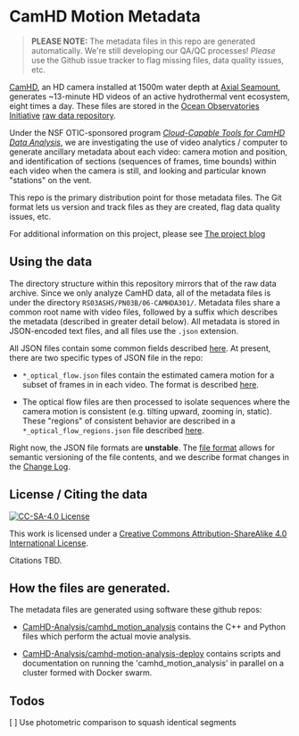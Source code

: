 # CamHD Motion Metadata

>  __PLEASE NOTE:__  The metadata files in this repo are generated automatically.   We're still developing our QA/QC processes!    _Please_ use the Github issue tracker to flag missing files, data quality issues, etc.

[CamHD](http://www.interactiveoceans.washington.edu/story/High_Definition_Video_Camera), an HD camera installed at 1500m water depth at [Axial Seamount](https://en.wikipedia.org/wiki/Axial_Seamount), generates ~13-minute HD videos of an active hydrothermal vent ecosystem, eight times a day.   These files are stored in the [Ocean Observatories Initiative](http://oceanobservatories.org/) [raw data repository](https://rawdata.oceanobservatories.org/files/RS03ASHS/PN03B/06-CAMHDA301/).

Under the NSF OTIC-sponsored program [_Cloud-Capable Tools for CamHD Data Analysis_](https://camhd-analysis.github.io/public-www/), we are investigating the use of video analytics / computer to generate ancillary metadata about each video: camera motion and position, and identification of sections (sequences of frames, time bounds) within each video when the camera is still, and looking and particular known "stations" on the vent.

This repo is the primary distribution point for those metadata files.   The Git format lets us version and track files as they are created, flag data quality issues, etc.

For additional information on this project, please see [The project blog](https://camhd-analysis.github.io/public-www/)

## Using the data

The directory structure within this repository mirrors that of the raw data
archive.  Since we only analyze CamHD data, all of the metadata files is under the
directory `RS03ASHS/PN03B/06-CAMHDA301/`.   Metadata files share a common root
name with video files, followed by a suffix which describes the metadata
(described in greater detail below).  All metadata is stored in JSON-encoded
text files, and all files use the `.json` extension.   

All JSON files contain some common fields described [here](docs/JsonCommon.md).  At present, there are two specific types of JSON file in the repo:

 * `*_optical_flow.json` files contain the estimated camera motion for a subset of frames in in each video.  The format is described [here](docs/OpticalFlow.md).

 * The optical flow files are then processed to isolate sequences where the camera motion is consistent (e.g. tilting upward, zooming in, static).  These "regions" of consistent behavior are described in a `*_optical_flow_regions.json` file described [here](docs/OpticalFlowRegions.md).

Right now, the JSON file formats are __unstable__.   The [file format](docs/JsonCommon.md) allows for semantic versioning of the file contents, and we describe format changes in the [Change Log](docs/ChangeLog.md).


## License / Citing the data

[![CC-SA-4.0 License](https://i.creativecommons.org/l/by-sa/4.0/88x31.png)](http://creativecommons.org/licenses/by-sa/4.0/)

This work is licensed under a [Creative Commons Attribution-ShareAlike 4.0 International License](http://creativecommons.org/licenses/by-sa/4.0/).

Citations TBD.


## How the files are generated.

The metadata files are generated using software these github repos:

  * [CamHD-Analysis/camhd_motion_analysis](https://github.com/CamHD-Analysis/camhd_motion_analysis) contains the C++ and Python files which perform the actual movie analysis.

  * [CamHD-Analysis/camhd-motion-analysis-deploy](https://github.com/CamHD-Analysis/camhd-motion-analysis-deploy) contains scripts and documentation on running the 'camhd_motion_analysis' in parallel on a cluster formed with Docker swarm.

## Todos

 [ ] Use photometric comparison to squash identical segments
